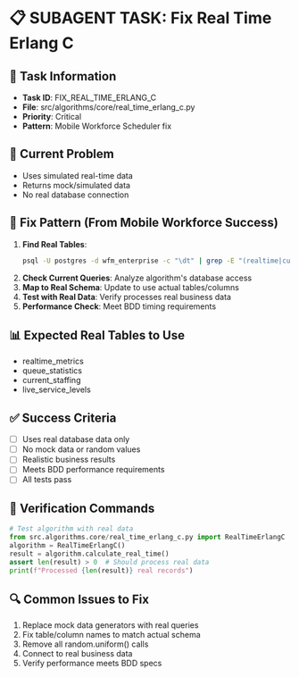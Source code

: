 # 📋 SUBAGENT TASK: Fix Real Time Erlang C

## 🎯 Task Information
- **Task ID**: FIX_REAL_TIME_ERLANG_C
- **File**: src/algorithms/core/real_time_erlang_c.py
- **Priority**: Critical
- **Pattern**: Mobile Workforce Scheduler fix

## 🚨 Current Problem
- Uses simulated real-time data
- Returns mock/simulated data
- No real database connection

## 🔧 Fix Pattern (From Mobile Workforce Success)
1. **Find Real Tables**: 
   ```bash
   psql -U postgres -d wfm_enterprise -c "\dt" | grep -E "(realtime|current|live|queue)"
   ```
2. **Check Current Queries**: Analyze algorithm's database access
3. **Map to Real Schema**: Update to use actual tables/columns
4. **Test with Real Data**: Verify processes real business data
5. **Performance Check**: Meet BDD timing requirements

## 📊 Expected Real Tables to Use
- realtime_metrics
- queue_statistics
- current_staffing
- live_service_levels

## ✅ Success Criteria
- [ ] Uses real database data only
- [ ] No mock data or random values
- [ ] Realistic business results
- [ ] Meets BDD performance requirements
- [ ] All tests pass

## 🧪 Verification Commands
```python
# Test algorithm with real data
from src.algorithms.core/real_time_erlang_c.py import RealTimeErlangC
algorithm = RealTimeErlangC()
result = algorithm.calculate_real_time()
assert len(result) > 0  # Should process real data
print(f"Processed {len(result)} real records")
```

## 🔍 Common Issues to Fix
1. Replace mock data generators with real queries
2. Fix table/column names to match actual schema
3. Remove all random.uniform() calls
4. Connect to real business data
5. Verify performance meets BDD specs
